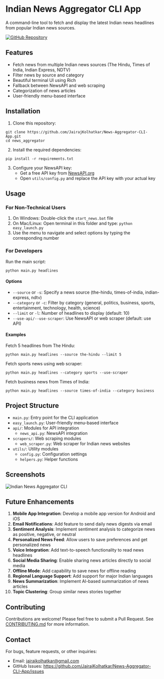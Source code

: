 # Indian News Aggregator CLI App

A command-line tool to fetch and display the latest Indian news headlines from popular Indian news sources.

[![GitHub Repository](https://img.shields.io/badge/GitHub-Repository-blue.svg)](https://github.com/JairajKolhatkar/News-Aggregator-CLI-App)

## Features

- Fetch news from multiple Indian news sources (The Hindu, Times of India, Indian Express, NDTV)
- Filter news by source and category
- Beautiful terminal UI using Rich
- Fallback between NewsAPI and web scraping
- Categorization of news articles
- User-friendly menu-based interface

## Installation

1. Clone this repository:
```
git clone https://github.com/JairajKolhatkar/News-Aggregator-CLI-App.git
cd news_aggregator
```

2. Install the required dependencies:
```
pip install -r requirements.txt
```

3. Configure your NewsAPI key:
   - Get a free API key from [NewsAPI.org](https://newsapi.org/)
   - Open `utils/config.py` and replace the API key with your actual key

## Usage

### For Non-Technical Users

1. On Windows: Double-click the `start_news.bat` file
2. On Mac/Linux: Open terminal in this folder and type: `python easy_launch.py`
3. Use the menu to navigate and select options by typing the corresponding number

### For Developers

Run the main script:

```
python main.py headlines
```

#### Options

- `--source` or `-s`: Specify a news source (the-hindu, times-of-india, indian-express, ndtv)
- `--category` or `-c`: Filter by category (general, politics, business, sports, entertainment, technology, health, science)
- `--limit` or `-l`: Number of headlines to display (default: 10)
- `--use-api/--use-scraper`: Use NewsAPI or web scraper (default: use API)

#### Examples

Fetch 5 headlines from The Hindu:
```
python main.py headlines --source the-hindu --limit 5
```

Fetch sports news using web scraper:
```
python main.py headlines --category sports --use-scraper
```

Fetch business news from Times of India:
```
python main.py headlines --source times-of-india --category business
```

## Project Structure

- `main.py`: Entry point for the CLI application
- `easy_launch.py`: User-friendly menu-based interface
- `api/`: Modules for API integration
  - `news_api.py`: NewsAPI integration
- `scrapers/`: Web scraping modules
  - `web_scraper.py`: Web scraper for Indian news websites
- `utils/`: Utility modules
  - `config.py`: Configuration settings
  - `helpers.py`: Helper functions

## Screenshots

![Indian News Aggregator CLI](https://raw.githubusercontent.com/JairajKolhatkar/News-Aggregator-CLI-App/main/screenshots/main_menu.png)

## Future Enhancements

1. **Mobile App Integration**: Develop a mobile app version for Android and iOS
2. **Email Notifications**: Add feature to send daily news digests via email
3. **Sentiment Analysis**: Implement sentiment analysis to categorize news as positive, negative, or neutral
4. **Personalized News Feed**: Allow users to save preferences and get personalized news
5. **Voice Integration**: Add text-to-speech functionality to read news headlines
6. **Social Media Sharing**: Enable sharing news articles directly to social media
7. **Offline Mode**: Add capability to save news for offline reading
8. **Regional Language Support**: Add support for major Indian languages
9. **News Summarization**: Implement AI-based summarization of news articles
10. **Topic Clustering**: Group similar news stories together

## Contributing

Contributions are welcome! Please feel free to submit a Pull Request.
See [CONTRIBUTING.md](CONTRIBUTING.md) for more information.

## Contact

For bugs, feature requests, or other inquiries:
- Email: jairajkolhatkar@gmail.com
- GitHub Issues: https://github.com/JairajKolhatkar/News-Aggregator-CLI-App/issues


